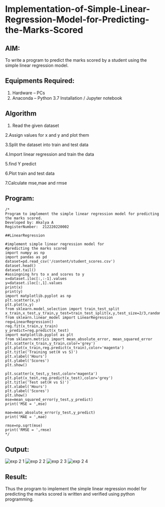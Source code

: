 # Implementation-of-Simple-Linear-Regression-Model-for-Predicting-the-Marks-Scored

## AIM:
To write a program to predict the marks scored by a student using the simple linear regression model.

## Equipments Required:
1. Hardware – PCs
2. Anaconda – Python 3.7 Installation / Jupyter notebook

## Algorithm

1. Read the given dataset

 2.Assign values for x and y and plot them

 3.Split the dataset into train and test data

 4.Import linear regression and train the
 data

 5.find Y predict

 6.Plot train and test data

 7.Calculate mse,mae and rmse 

## Program:
```
/*
Program to implement the simple linear regression model for predicting the marks scored.
Developed by: Akalya A
RegisterNumber:  212220220002

##LinearRegression

#implement simple linear regression model for
#predicting the marks scored
import numpy as np
import pandas as pd
dataset=pd.read_csv('/content/student_scores.csv')
dataset.head()
dataset.tail()
#assingning hrs to x and scores to y
x=dataset.iloc[:,:-1].values
y=dataset.iloc[:,1].values
print(x)
print(y)
import matplotlib.pyplot as np
plt.scatter(x,y)
plt.plot(x,y)
from sklearn.model_selection import train_test_split
x_train,x_test,y_train,y_test=train_test_split(x,y,test_size=2/3,random_state=0)
from sklearn.linear_model import LinearRegression
reg=LinearRegression()
reg.fit(x_train,y_train)
y_predict=reg.predict(x_test)
import matplotlib.pyplot as plt
from sklearn.metrics import mean_absolute_error, mean_squared_error 
plt.scatter(x_train,y_train,color='grey')
plt.plot(x_train,reg.predict(x_train),color='magenta')
plt.title('Training set(H vs S)')
plt.xlabel('Hours')
plt.ylabel('Scores')
plt.show()

plt.scatter(x_test,y_test,color='magenta')
plt.plot(x_test,reg.predict(x_test),color='grey')
plt.title('Test set(H vs S)')
plt.xlabel('Hours')
plt.ylabel('Scores')
plt.show()
mse=mean_squared_error(y_test,y_predict)
print('MSE = ',mse)

mae=mean_absolute_error(y_test,y_predict)
print('MAE = ',mae)

rmse=np.sqrt(mse)
print('RMSE = ',rmse)
*/
```

## Output:
![exp 2 1](https://user-images.githubusercontent.com/114275126/201038466-553b3a34-04ff-47a4-b977-bead42235bb2.PNG)
![exp 2 2](https://user-images.githubusercontent.com/114275126/201038467-979bdedc-0b73-441d-b1a9-5a6f53ebc281.PNG)
![exp 2 3](https://user-images.githubusercontent.com/114275126/201038490-09eb93ed-2a55-435b-9449-7c52e6f7942d.PNG)
![exp 2 4](https://user-images.githubusercontent.com/114275126/201038525-0524eb3f-2de4-4e4c-87cd-fbac4c3f101a.PNG)







## Result:
Thus the program to implement the simple linear regression model for predicting the marks scored is written and verified using python programming.

